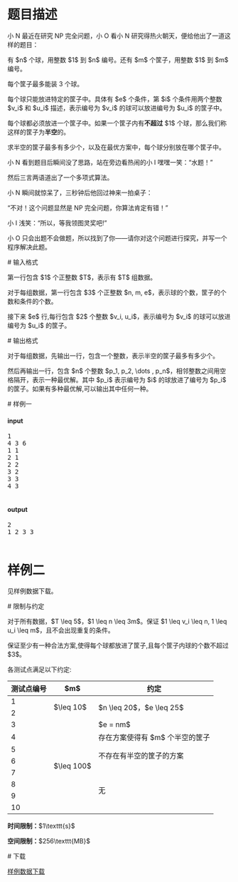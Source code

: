 # 题目描述

<p>小 N 最近在研究 NP 完全问题，小 O 看小 N 研究得热火朝天，便给他出了一道这样的题目：</p>
<p>有 $n$ 个球，用整数 $1$ 到 $n$ 编号。还有 $m$ 个筐子，用整数 $1$ 到 $m$ 编号。</p>
<p>每个筐子最多能装 3 个球。</p>
<p>每个球只能放进特定的筐子中。具体有 $e$ 个条件，第 $i$ 个条件用两个整数 $v_i$ 和 $u_i$ 描述，表示编号为 $v_i$ 的球可以放进编号为 $u_i$ 的筐子中。</p>
<p>每个球都必须放进一个筐子中。如果一个筐子内有<strong>不超过</strong> $1$ 个球，那么我们称这样的筐子为<strong>半空</strong>的。</p>
<p>求半空的筐子最多有多少个，以及在最优方案中，每个球分别放在哪个筐子中。</p>
<p>小 N 看到题目后瞬间没了思路，站在旁边看热闹的小 I 嘿嘿一笑：“水题！”</p>
<p>然后三言两语道出了一个多项式算法。</p>
<p>小 N 瞬间就惊呆了，三秒钟后他回过神来一拍桌子：</p>
<p>“不对！这个问题显然是 NP 完全问题，你算法肯定有错！”</p>
<p>小 I 浅笑：“所以，等我领图灵奖吧!”</p>
<p>小 O 只会出题不会做题，所以找到了你——请你对这个问题进行探究，并写一个程序解决此题。</p>
# 输入格式


<p>第一行包含 $1$ 个正整数 $T$，表示有 $T$ 组数据。</p>
<p>对于每组数据，第一行包含 $3$ 个正整数 $n, m, e$，表示球的个数，筐子的个数和条件的个数。</p>
<p>接下来 $e$ 行,每行包含 $2$ 个整数 $v_i, u_i$，表示编号为 $v_i$ 的球可以放进编号为 $u_i$ 的筐子。</p>
# 输出格式


<p>对于每组数据，先输出一行，包含一个整数，表示半空的筐子最多有多少个。</p>
<p>然后再输出一行，包含 $n$ 个整数 $p_1, p_2, \dots , p_n$，相邻整数之间用空格隔开，表示一种最优解。其中 $p_i$ 表示编号为 $i$ 的球放进了编号为 $p_i$ 的筐子。如果有多种最优解,可以输出其中任何一种。</p>
# 样例一


<h4>input</h4>
<pre>1
4 3 6
1 1
2 1
2 2
3 2
3 3
4 3

</pre>

<h4>output</h4>
<pre>2
1 2 3 3

</pre>

# 样例二


<p>见样例数据下载。</p>
# 限制与约定


<p>对于所有数据，$T \leq 5$，$1 \leq n \leq 3m$。保证 $1 \leq v_i \leq n, 1 \leq u_i \leq m$，且不会出现重复的条件。</p>
<p>保证至少有一种合法方案,使得每个球都放进了筐子,且每个筐子内球的个数不超过 $3$。</p>
<p>各测试点满足以下约定:</p>
<div class="table-responsive">
<table class="table table-bordered table-text-center table-vertical-middle"><thead><tr><th>测试点编号</th>
<th>$m$</th>
<th>约定</th>
</tr></thead><tbody><tr><td>1</td><td rowspan="2">$\leq 10$</td><td rowspan="2">$n \leq 20$，$e \leq 25$</td></tr><tr><td>2</td></tr><tr><td>3</td><td rowspan="8">$\leq 100$</td><td>$e = nm$</td></tr><tr><td>4</td><td>存在方案使得有 $m$ 个半空的筐子</td></tr><tr><td>5</td><td rowspan="2">不存在有半空的筐子的方案</td></tr><tr><td>6</td></tr><tr><td>7</td><td rowspan="4">无</td></tr><tr><td>8</td></tr><tr><td>9</td></tr><tr><td>10</td></tr></tbody></table></div>

<p><strong>时间限制：</strong>$1\texttt{s}$</p>
<p><strong>空间限制：</strong>$256\texttt{MB}$</p>
# 下载


<p><a href="/download.php?type=problem&amp;id=171">样例数据下载</a></p>
